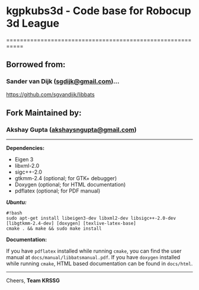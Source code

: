 # kgpkubs3d - Code base for Robocup 3d League #
===========================================================
## Borrowed from: ##
### Sander van Dijk (sgdijk@gmail.com)... ###
https://github.com/sgvandijk/libbats

## Fork Maintained by: ##
### Akshay Gupta (akshaysngupta@gmail.com) ###
***

**Dependencies:**

- Eigen 3
- libxml-2.0
- sigc++-2.0
- gtkmm-2.4 (optional; for GTK+ debugger)
- Doxygen (optional; for HTML documentation)
- pdflatex (optional; for PDF manual)

***Ubuntu:***
```
#!bash
sudo apt-get install libeigen3-dev libxml2-dev libsigc++-2.0-dev [libgtkmm-2.4-dev] [doxygen] [texlive-latex-base]
cmake . && make && sudo make install
```

**Documentation:**

If you have `pdflatex` installed while running `cmake`, you
can find the user manual at `docs/manual/libbatsmanual.pdf`. If
you have `doxygen` installed while running `cmake`, HTML based
documentation can be found in `docs/html`.

 * * *

Cheers,
**Team KRSSG**